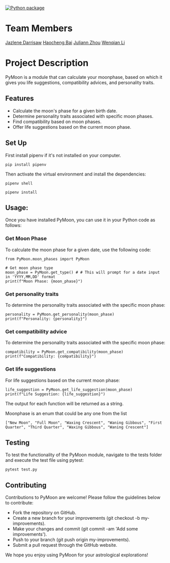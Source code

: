 [![Python package](https://github.com/software-students-fall2023/3-python-package-exercise-jkv/actions/workflows/python-package.yml/badge.svg)](https://github.com/software-students-fall2023/3-python-package-exercise-jkv/actions/workflows/python-package.yml)

# Team Members
[Jazlene Darrisaw](https://github.com/Jazlene30)
[Haocheng Bai](https://github.com/VincentBai-dotcom)
[Juliann Zhou](https://github.com/juliannzhou)
[Wenqian Li](https://github.com/kevinli2260)


# Project Description
PyMoon is a module that can calculate your moonphase, based on which it gives you life suggestions, compatibility advices, and personality traits.

## Features
* Calculate the moon's phase for a given birth date.
* Determine personality traits associated with specific moon phases.
* Find compatibility based on moon phases.
* Offer life suggestions based on the current moon phase.

## Set Up
First install pipenv if it's not installed on your computer. 

`pip install pipenv`

Then activate the virtual environment and install the dependencies:

`pipenv shell`

`pipenv install`

## Usage:
Once you have installed PyMoon, you can use it in your Python code as follows:

### Get Moon Phase
To calculate the moon phase for a given date, use the following code:
```
from PyMoon.moon_phases import PyMoon

# Get moon phase type
moon_phase = PyMoon.get_type() # # This will prompt for a date input in 'YYYY,MM,DD' format
print(f"Moon Phase: {moon_phase}")
```

### Get personality traits
To determine the personality traits associated with the specific moon phase:
```
personality = PyMoon.get_personality(moon_phase)
print(f"Personality: {personality}")
```
### Get compatibility advice
To determine the personality traits associated with the specific moon phase:
```
compatibility = PyMoon.get_compatibility(moon_phase)
print(f"Compatibility: {compatibility}")
```
### Get life suggestions
For life suggestions based on the current moon phase:
```
life_suggestion = PyMoon.get_life_suggestion(moon_phase)
print(f"Life Suggestion: {life_suggestion}")
```
The output for each function will be returned as a string. 

Moonphase is an enum that could be any one from the list 

`["New Moon",
"Full Moon",
"Waxing Crescent",
"Waning Gibbous",
"First Quarter",
"Third Quarter",
"Waxing Gibbous",
"Waning Crescent"]`



## Testing
To test the functionality of the PyMoon module, navigate to the tests folder and execute the test file using pytest:

`pytest test.py`

## Contributing

Contributions to PyMoon are welcome! Please follow the guidelines below to contribute:

* Fork the repository on GitHub.
* Create a new branch for your improvements (git checkout -b my-improvements).
* Make your changes and commit (git commit -am 'Add some improvements').
* Push to your branch (git push origin my-improvements).
* Submit a pull request through the GitHub website.

We hope you enjoy using PyMoon for your astrological explorations!
